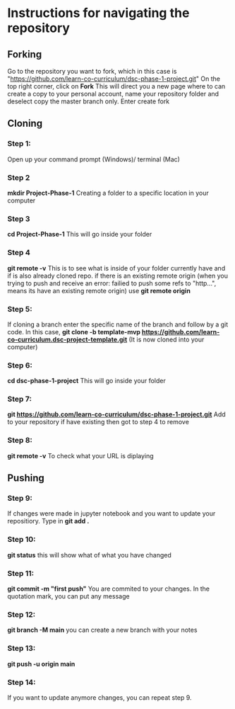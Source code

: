 # Instructions for navigating the repository

## Forking
Go to the repository you want to fork, which in this case is "https://github.com/learn-co-curriculum/dsc-phase-1-project.git"
On the top right corner, click on  **Fork** 
This will direct you a new page where to can create a copy to your personal account, name your repository folder and deselect copy the master branch only. Enter create fork

## Cloning
### Step 1:
Open up your command prompt (Windows)/ terminal (Mac)
### Step 2
**mkdir Project-Phase-1** Creating a folder to a specific location in your computer
### Step 3
**cd Project-Phase-1** This will go inside your folder
### Step 4
**git remote -v** This is to see what is inside of your folder currently have and if is also already cloned repo. if there is an existing remote origin (when you trying to push and receive an error: failied to push some refs to "http...", means its have an existing remote origin) use **git remote origin**
### Step 5:
If cloning a branch enter the specific name of the branch and follow by a git code. In this case, **git clone -b template-mvp https://github.com/learn-co-curriculum.dsc-project-template.git** (It is now cloned into your computer) 
### Step 6:
**cd dsc-phase-1-project** This will go inside your folder
### Step 7:
**git https://github.com/learn-co-curriculum/dsc-phase-1-project.git** Add to your repository if have existing then got to step 4 to remove
### Step 8:
**git remote -v** To check what your URL is diplaying
## Pushing
### Step 9:
If changes were made in jupyter notebook and you want to update your repositiory. Type in **git add .**
### Step 10:
**git status** this will show what of what you have changed
### Step 11:
**git commit -m "first push"** You are commited to your changes. In the quotation mark, you can put any message
### Step 12:
**git branch -M main** you can create a new branch with your notes
### Step 13:
**git push -u origin main** 
### Step 14:
If you want to update anymore changes, you can repeat step 9.
